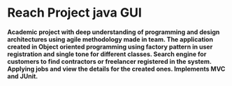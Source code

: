 # Reach Project java GUI

**Academic project with deep understanding of programming and design architectures using agile methodology made in team. The application created in Object oriented programming using factory pattern in user registration and single tone for different classes. Search engine for customers to find contractors or freelancer registered in the system. Applying jobs and view the details for the created ones. Implements MVC and JUnit.**
